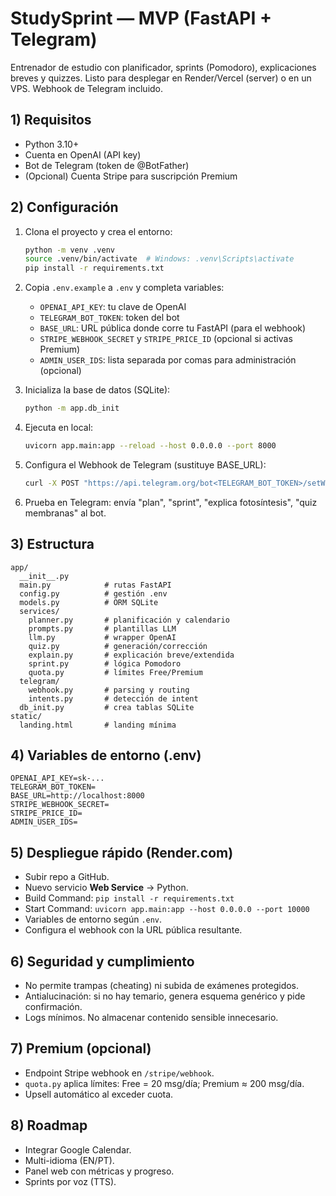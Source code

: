 
# StudySprint — MVP (FastAPI + Telegram)

Entrenador de estudio con planificador, sprints (Pomodoro), explicaciones breves y quizzes.
Listo para desplegar en Render/Vercel (server) o en un VPS. Webhook de Telegram incluido.

## 1) Requisitos

- Python 3.10+
- Cuenta en OpenAI (API key)
- Bot de Telegram (token de @BotFather)
- (Opcional) Cuenta Stripe para suscripción Premium

## 2) Configuración

1. Clona el proyecto y crea el entorno:
   ```bash
   python -m venv .venv
   source .venv/bin/activate  # Windows: .venv\Scripts\activate
   pip install -r requirements.txt
   ```

2. Copia `.env.example` a `.env` y completa variables:
   - `OPENAI_API_KEY`: tu clave de OpenAI
   - `TELEGRAM_BOT_TOKEN`: token del bot
   - `BASE_URL`: URL pública donde corre tu FastAPI (para el webhook)
   - `STRIPE_WEBHOOK_SECRET` y `STRIPE_PRICE_ID` (opcional si activas Premium)
   - `ADMIN_USER_IDS`: lista separada por comas para administración (opcional)

3. Inicializa la base de datos (SQLite):
   ```bash
   python -m app.db_init
   ```

4. Ejecuta en local:
   ```bash
   uvicorn app.main:app --reload --host 0.0.0.0 --port 8000
   ```

5. Configura el Webhook de Telegram (sustituye BASE_URL):
   ```bash
   curl -X POST "https://api.telegram.org/bot<TELEGRAM_BOT_TOKEN>/setWebhook"      -d "url=${BASE_URL}/telegram/webhook"
   ```

6. Prueba en Telegram: envía "plan", "sprint", "explica fotosíntesis", "quiz membranas" al bot.

## 3) Estructura

```
app/
  __init__.py
  main.py            # rutas FastAPI
  config.py          # gestión .env
  models.py          # ORM SQLite
  services/
    planner.py       # planificación y calendario
    prompts.py       # plantillas LLM
    llm.py           # wrapper OpenAI
    quiz.py          # generación/corrección
    explain.py       # explicación breve/extendida
    sprint.py        # lógica Pomodoro
    quota.py         # límites Free/Premium
  telegram/
    webhook.py       # parsing y routing
    intents.py       # detección de intent
  db_init.py         # crea tablas SQLite
static/
  landing.html       # landing mínima
```

## 4) Variables de entorno (.env)

```
OPENAI_API_KEY=sk-...
TELEGRAM_BOT_TOKEN=
BASE_URL=http://localhost:8000
STRIPE_WEBHOOK_SECRET=
STRIPE_PRICE_ID=
ADMIN_USER_IDS=
```

## 5) Despliegue rápido (Render.com)

- Subir repo a GitHub.
- Nuevo servicio **Web Service** → Python.
- Build Command: `pip install -r requirements.txt`
- Start Command: `uvicorn app.main:app --host 0.0.0.0 --port 10000`
- Variables de entorno según `.env`.
- Configura el webhook con la URL pública resultante.

## 6) Seguridad y cumplimiento

- No permite trampas (cheating) ni subida de exámenes protegidos.
- Antialucinación: si no hay temario, genera esquema genérico y pide confirmación.
- Logs mínimos. No almacenar contenido sensible innecesario.

## 7) Premium (opcional)

- Endpoint Stripe webhook en `/stripe/webhook`.
- `quota.py` aplica límites: Free = 20 msg/día; Premium ≈ 200 msg/día.
- Upsell automático al exceder cuota.

## 8) Roadmap

- Integrar Google Calendar.
- Multi-idioma (EN/PT).
- Panel web con métricas y progreso.
- Sprints por voz (TTS).
